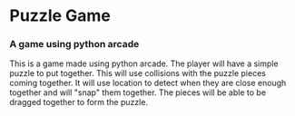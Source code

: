# Puzzle Game
### A game using python arcade

This is a game made using python arcade. The player will have a simple puzzle to put together.
This will use collisions with the puzzle pieces coming together. It will use location to detect when they are close enough together and will "snap" them together.
The pieces will be able to be dragged together to form the puzzle.